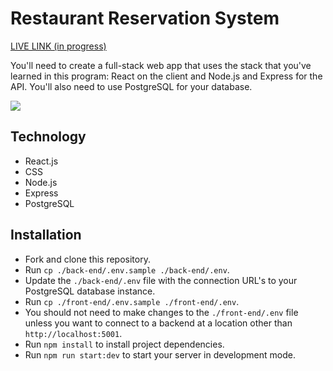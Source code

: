 <h1>Restaurant Reservation System</h1>
<a href="https://restaurant-reservation-system-frontend-g2vjtvbu3.vercel.app/">LIVE LINK (in progress)</a>
<p>You'll need to create a full-stack web app that uses the stack that you've learned in this program: React on the client and Node.js and Express for the API. You'll also need to use PostgreSQL for your database.</p>
<img src="https://github.com/user-attachments/assets/25667c47-68a1-4d88-9578-88699b65e113">

<h2>Technology</h2>
<p>
  <ul>
    <li>React.js</li>
    <li>CSS</li>
    <li>Node.js</li>
    <li>Express</li>
    <li>PostgreSQL</li>
  </ul>
</p>
<h2>Installation</h2>
<p>
  <ul>
    <li>Fork and clone this repository.</li>
    <li>Run <code>cp ./back-end/.env.sample ./back-end/.env</code>.</li>
    <li>Update the <code>./back-end/.env</code> file with the connection URL's to your PostgreSQL database instance.</li>
    <li>Run <code>cp ./front-end/.env.sample ./front-end/.env</code>.
    <li>You should not need to make changes to the <code>./front-end/.env</code> file unless you want to connect to a backend at a location other than <code>http://localhost:5001</code>.</li>
    <li>Run <code>npm install</code> to install project dependencies.</li>
    <li>Run <code>npm run start:dev</code> to start your server in development mode.</li>
  </ul>
</p>
